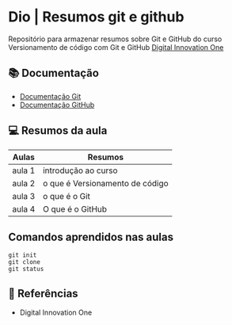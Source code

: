 
# Dio | Resumos git e github

Repositório para armazenar resumos sobre Git e GitHub do curso Versionamento de código com Git e GitHub
[Digital Innovation One](https://github.com/Felipeddn/gft-coding-the-future-git-github)

## 📚 Documentação 

- [Documentação Git](https://git-smc.com/doc)
- [Documentação GitHub](https://docs.github.com)

## 💻 Resumos da aula

| Aulas | Resumos |
| ----- | ------- |
| aula 1 | introdução ao curso |
| aula 2 | o que é Versionamento de código |
| aula 3 | o que é o Git |
| aula 4 | O que é o GitHub |


## Comandos aprendidos nas aulas 

```
git init 
git clone
git status
```

## 🔎 Referências

- Digital Innovation One 